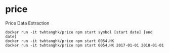 # price
Price Data Extraction

```
docker run -it twhtanghk/price npm start symbol [start date] [end date]
docker run -it twhtanghk/price npm start 0054.HK
docker run -it twhtanghk/price npm start 0054.HK 2017-01-01 2018-01-01
```
